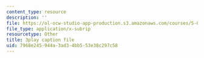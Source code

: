 ```yaml
---
content_type: resource
description: ''
file: https://ol-ocw-studio-app-production.s3.amazonaws.com/courses/5-08j-biological-chemistry-ii-spring-2016/7968e245944a3ad34bb553e38c297c58_UzMEzYQOFRA.srt
file_type: application/x-subrip
resourcetype: Other
title: 3play caption file
uid: 7968e245-944a-3ad3-4bb5-53e38c297c58
---
```

